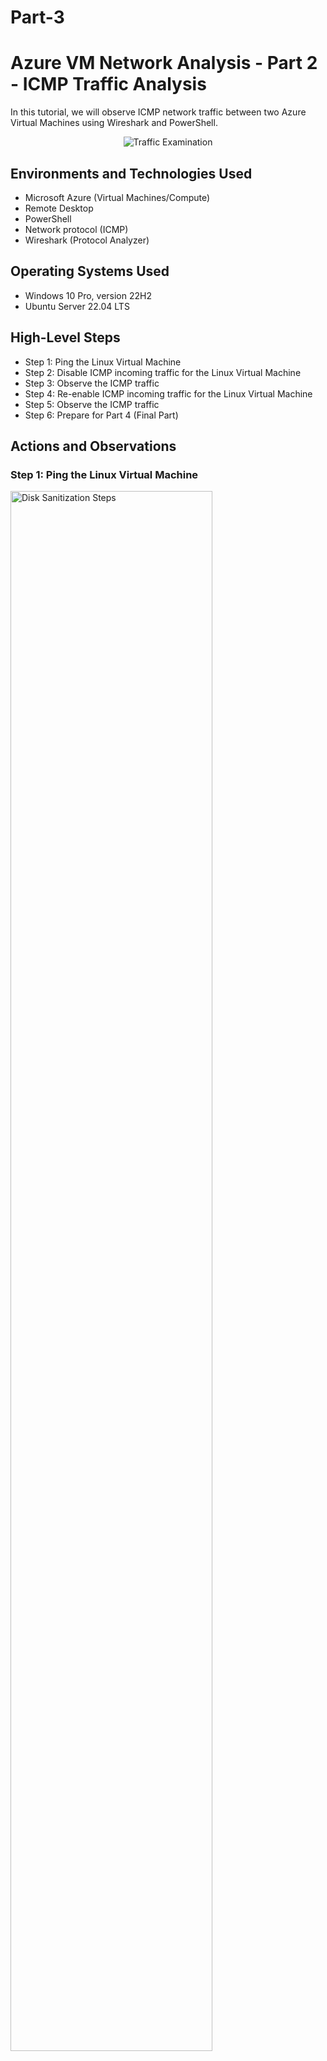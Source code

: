 # Part-3

# Azure VM Network Analysis - Part 2 - ICMP Traffic Analysis

In this tutorial, we will observe ICMP network traffic between two Azure Virtual Machines using Wireshark and PowerShell.

<p align="center">
<img src="https://i.imgur.com/mbLUNMY.png" alt="Traffic Examination"/>
</p>


<h2>Environments and Technologies Used</h2>

- Microsoft Azure (Virtual Machines/Compute)
- Remote Desktop 
- PowerShell 
- Network protocol (ICMP)
- Wireshark (Protocol Analyzer)

<h2>Operating Systems Used </h2>

- Windows 10 Pro, version 22H2
- Ubuntu Server 22.04 LTS

<h2>High-Level Steps</h2>

- Step 1: Ping the Linux Virtual Machine
- Step 2: Disable ICMP incoming traffic for the Linux Virtual Machine
- Step 3: Observe the ICMP traffic
- Step 4: Re-enable ICMP incoming traffic for the Linux Virtual Machine
- Step 5: Observe the ICMP traffic
- Step 6: Prepare for Part 4 (Final Part)

<h2>Actions and Observations</h2>

<h3>Step 1: Ping the Linux Virtual Machine</h3>

<p>
<img src="https://i.imgur.com/qE2S03X.png" height="80%" width="80%" alt="Disk Sanitization Steps"/>
</p>
<p>
-From PowerShell, initiate a perpetual/non-stop ping from your Windows 10 VM to your Linux VM like so: "ping 10.0.0.5 -t" (your Linux VM private IP address may be different).

-In Wireshark, restart the packet capture by clicking on the green shark fin, filter for ICMP traffic for real-time analysis and let it run at the same time as the perpetual ping.
</p>
<br />



<h3>Step 2: Disable ICMP incoming traffic for the Linux Virtual Machine</h3>

<p>
<img src="https://i.imgur.com/yIohkeY.png" height="80%" width="80%" alt="Disk Sanitization Steps"/>
</p>
<p>
-While leaving the perpetual ping and packet capture running, go back to Azure and select your Linux VM.

-Under "Networking", click on "Network settings", then click on the link under "Network security group". It will open the Linux VM Network Security Group (NSG), which acts like a firewall for the Linux VM.
</p>
<br />



<p>
<img src="https://i.imgur.com/yhkex3k.png" height="80%" width="80%" alt="Disk Sanitization Steps"/>
</p>
<p>
-Under "Settings", click on "Inbound security rules", then click on "Add".

-In the new window, under "Destination port ranges", leave an "*" since ICMP doesn't use a specific port number. 

-Under "Protocol", choose the "ICMPv4".

-Under "Action", choose "Deny"; we're basically creating a rule that denies all inbound (incoming) ICMP traffic to the Linux VM.

-Under "Priority", put 290 (or any number below 300) to ensure that the rule that we are creating will be evaluated (prioritized) first.

-Leave all the other options at their default configuration and click on "Add". You should see the new rule added to the top of the list of existing rules.
</p>
<br />



<h3>Step 3: Observe the ICMP traffic</h3>

<p>
<img src="https://i.imgur.com/z1eXNB7.png" height="80%" width="80%" alt="Disk Sanitization Steps"/>
</p>
<p>
-Go back to PowerShell and Wireshark in your Windows VM, after a couple seconds, you should notice your perpetual ping requests timing out once the rule takes effect. This means that the NSG is dropping the ICMP packets before they reach the Linux VM.
</p>
<br />



<p>
<img src="https://i.imgur.com/Vtkde9D.png" height="80%" width="80%" alt="Disk Sanitization Steps"/>
</p>
<p>
-Once the session is initated, you should see this loading screen appearing. This indicates that you are officially connected to your Windows VM. 
  
-Additionally, before reaching the desktop, you may be asked to configure certain features/options. These are not important for the purpose of this lab so you can leave them as disabled or manually disable them.
</p>
<br />




<h3>Step 2: Install Wireshark</h3>

<p>
<img src="https://i.imgur.com/sqtRiCZ.png" height="80%" width="80%" alt="Disk Sanitization Steps"/>
</p>
<p>
-Use the Microsoft Edge app on the desktop and go to www.wireshark.org.
  
-Click on "Download".
</p>
<br />



<p>
<img src="https://i.imgur.com/ZgCC1Gq.png" height="80%" width="80%" alt="Disk Sanitization Steps"/>
</p>
<p>
-Download the Windows x64 installer version. 
  
-Once the download is completed, click on "Open file" and you should see the installation pop-up window appearing. 

-Follow along the Wizard while leaving all the default configuration as they are and complete the installation process.
</p>
<br />




<h3>Step 3: Filter for ICMP traffic and observe</h3>

<p>
<img src="https://i.imgur.com/1oucI2O.png" height="80%" width="80%" alt="Disk Sanitization Steps"/>
</p>
<p>
-Type Wireshark in the Desktop Seach bar and click on "Open".
  
-In Wireshark, click on "Ethernet" to select the Ethernet network adapter, it should become highlighted.
  
-Click on the shark fin on the upper left to start the packet capture.
</p>
<br />



<p>
<img src="https://i.imgur.com/jEjetaJ.png" height="80%" width="80%" alt="Disk Sanitization Steps"/>
</p>
<p>
-You will notice a high amount of traffic occurring. This is expected due to normal network operations, background processes, and Azure-related activity. 
  
-While the packet capture is still running, type "icmp" in the search bar and press "Enter" to filter for ICMP traffic. You will observe that there are no such traffic currently happening which is normal since no device has tried to initiate a ping request to your Windows VM or vice-versa.
</p>
<br />



<p>
<img src="https://i.imgur.com/WjzlWrP.png" height="80%" width="80%" alt="Disk Sanitization Steps"/>
</p>
<p>
-While leaving the packet capture running in Wireshark, go back to Azure, select your Linux VM, click on "Network settings" and copy your Linux VM Private IP address.
</p>
<br />



<p>
<img src="https://i.imgur.com/42TAeOi.png" height="80%" width="80%" alt="Disk Sanitization Steps"/>
</p>
<p>
-Type "Windows PowerShell" in the Desktop Search bar and click on "Open".

-In PowerShell, initiate a ping request from your Windows VM to your Linux VM like so: "ping 10.0.0.5" (your Linux VM Private IP address may be different than this one). 

-Observe the ping request and replies within Wireshark. Take the time to analyze and get a general idea of the information provided from the ICMP packet capture.

-Additionally, try pinging any website (ex: www.google.com) and observe the traffic. Can you notice any difference from the previous packet capture? What information is associated with the different systems that are communicating to one another (IP addresses, MAC addresses, protocols)?

-Keep experimenting with more ping requests and other commands to get more familiar with these tools. 

-If you don't understand the information provided by Wireshark, here is a link to their website where you will find tutorials adapted for beginners: https://www.wireshark.org/learn.
</p>
<br />




<h3>Step 4: Prepare for Part 4</h3>

<p>
<img src="" width="80%" alt="Disk Sanitization Steps"/>
</p>
<p>
-From here, click on the red square symbol in the upper to stop the packet capture and directly move on to Part 3 while leaving the Wireshark and PowerShell windows open; (link).

-If you wish to end the lab without moving on to Part 3, close all opened windows and turn off the Windows VM session by clicking on the X on the upper bar. Additionally, make sure to stop or delete your VMs to avoid unnecessary costs and optimize resource usage.
</p>
<br />
